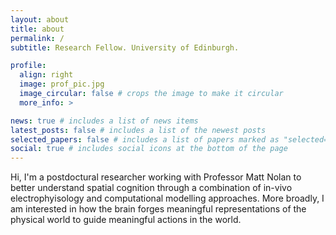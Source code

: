 ```yaml
---
layout: about
title: about
permalink: /
subtitle: Research Fellow. University of Edinburgh.

profile:
  align: right
  image: prof_pic.jpg
  image_circular: false # crops the image to make it circular
  more_info: >

news: true # includes a list of news items
latest_posts: false # includes a list of the newest posts
selected_papers: false # includes a list of papers marked as "selected={true}"
social: true # includes social icons at the bottom of the page
---
```


Hi, I'm a postdoctural researcher working with Professor Matt Nolan to better understand spatial cognition through a combination of in-vivo electrophyisology and computational modelling approaches.
More broadly, I am interested in how the brain forges meaningful representations of the physical world to guide meaningful actions in the world.
